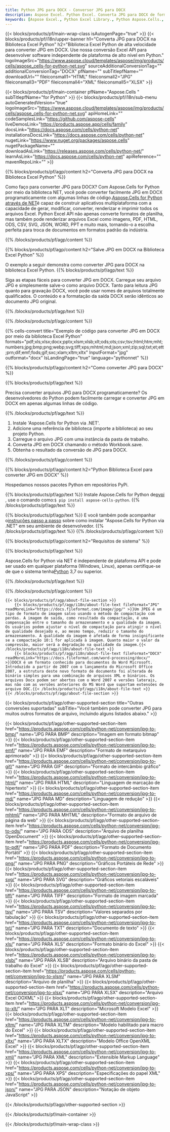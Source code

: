 ```yaml
---
title: Python JPG para DOCX - Conversor JPG para DOCX
description: Aspose Excel. Python Excel. Converta JPG para DOCX de forma rápida e fácil com Aspose.Cells. Python JPG para DOCX. Python Salve JPG em DOCX. Salve JPG como DOCX usando a Biblioteca Excel Python.
keywords: [Aspose Excel., Python Excel Library., Python Aspose.Cells., Convert JPG to DOCX in Python Excel Library., Save JPG to DOCX using Python Excel Library., Python JPG to DOCX saveformat., JPG to DOCX Converter., Python Save JPG as DOCX]
---
```

{{< blocks/products/pf/main-wrap-class isAutogenPage="true" >}}
{{< blocks/products/pf/i18n/upper-banner h1="Converta JPG para DOCX na Biblioteca Excel Python" h2="Biblioteca Excel Python de alta velocidade para converter JPG em DOCX. Use nossa conversão Excel API para desenvolver software independente de plataforma de alto nível em Python." logoImageSrc="https://www.aspose.cloud/templates/aspose/img/products/cells/aspose_cells-for-python-net.svg" sourceAdditionalConversionTag="" additionalConversionTag="DOCX" pfName="" subTitlepfName="" downloadUrl="" fileiconsmall1="HTML" fileiconsmall2="JPG" fileiconsmall3="PDF" fileiconsmall4="XML" fileiconsmall5="XLSX" >}}

{{< blocks/products/pf/main-container pfName="Aspose.Cells " subTitlepfName="for Python" >}}
{{< blocks/products/pf/i18n/sub-menu autoGeneratedVersion="true" logoImageSrc="https://www.aspose.cloud/templates/aspose/img/products/cells/aspose_cells-for-python-net.svg" apiHomeLink="" codeSamplesLink="https://github.com/aspose-cells" liveDemosLink="https://products.aspose.app/cells/family" docsLink="https://docs.aspose.com/cells/python-net" installationsDocsLink="https://docs.aspose.com/cells/python-net" nugetLink="https://www.nuget.org/packages/aspose.cells" nugetPackageName="" downloadAsLink="https://releases.aspose.com/cells/python-net/" learnAsLink="https://docs.aspose.com/cells/python-net" apiReference="" mavenRepoLink="" >}}


{{% blocks/products/pf/agp/content h2="Converta JPG para DOCX na Biblioteca Excel Python" %}}

 Como faço para converter JPG para DOCX? Com Aspose.Cells for Python por meio da biblioteca NET, você pode converter facilmente JPG em DOCX programaticamente com algumas linhas de código.[Aspose.Cells for Python através de NET](https://pypi.org/project/aspose-cells-python/)é capaz de construir aplicativos multiplataforma com a capacidade de gerar, modificar, converter, renderizar e imprimir todos os arquivos Excel. Python Excel API não apenas converte formatos de planilha, mas também pode renderizar arquivos Excel como imagens, PDF, HTML, ODS, CSV, SVG, JSON, WORD, PPT e muito mais, tornando-o a escolha perfeita para troca de documentos em formatos padrão da indústria.

{{% /blocks/products/pf/agp/content %}}


{{% blocks/products/pf/agp/content h2="Salve JPG em DOCX na Biblioteca Excel Python" %}}

O exemplo a seguir demonstra como converter JPG para DOCX na biblioteca Excel Python.
{{% blocks/products/pf/agp/text %}}

Siga as etapas fáceis para converter JPG em DOCX. Carregue seu arquivo JPG e simplesmente salve-o como arquivo DOCX. Tanto para leitura JPG quanto para gravação DOCX, você pode usar nomes de arquivos totalmente qualificados. O conteúdo e a formatação da saída DOCX serão idênticos ao documento JPG original.

{{% /blocks/products/pf/agp/text %}}

{{% /blocks/products/pf/agp/content %}}

{{% cells-convert title="Exemplo de código para converter JPG em DOCX por meio da biblioteca Excel Python" formats="pdf;xls;xlsx;docx;pptx;xlsm;xlsb;xlt;ods;ots;csv;tsv;html;htm;mht;numbers;jpg;bmp;png;webp;svg;tiff;xps;mhtml;md;json;xml;zip;sql;txt;et;ett;prn;dif;emf;fods;gif;sxc;xlam;xltm;xltx" InputFormat="jpg" outformat="docx" IsLandingPage="true" language="pythonnet" %}}

{{% blocks/products/pf/agp/content h2="Como converter JPG para DOCX" %}}

{{% blocks/products/pf/agp/text %}}

Precisa converter arquivos JPG para DOCX programaticamente? Os desenvolvedores do Python podem facilmente carregar e converter JPG em DOCX em apenas algumas linhas de código.

{{% /blocks/products/pf/agp/text %}}

1.  Instale 'Aspose.Cells for Python via .NET'.
1.  Adicione uma referência de biblioteca (importe a biblioteca) ao seu projeto Python.
1.  Carregue o arquivo JPG com uma instância da pasta de trabalho.
1.  Converta JPG em DOCX chamando o método Workbook.save.
1.  Obtenha o resultado da conversão de JPG para DOCX.

{{% /blocks/products/pf/agp/content %}}


{{% blocks/products/pf/agp/content h2="Python Biblioteca Excel para converter JPG em DOCX" %}}

Hospedamos nossos pacotes Python em repositórios PyPi.

{{% blocks/products/pf/agp/text %}}
 Instale Aspose.Cells for Python de<a href="https://pypi.org/project/aspose-cells-python/">pypi</a> , use o comando como:<code>$ pip install aspose-cells-python</code>.
{{% /blocks/products/pf/agp/text %}}

{{% blocks/products/pf/agp/text %}}
 E você também pode acompanhar o[instruções passo a passo](https://docs.aspose.com/cells/python-net/getting-started/) sobre como instalar "Aspose.Cells for Python via .NET" em seu ambiente de desenvolvedor.
{{% /blocks/products/pf/agp/text %}}
{{% /blocks/products/pf/agp/content %}}

{{% blocks/products/pf/agp/content h2="Requisitos de sistema" %}}

{{% blocks/products/pf/agp/text %}}

Aspose.Cells for Python via NET é independente de plataforma API e pode ser usado em qualquer plataforma (Windows, Linux), apenas certifique-se de que o sistema tenha[Python](https://www.python.org/downloads/) 3,7 ou superior.
 
{{% /blocks/products/pf/agp/text %}}

{{% /blocks/products/pf/agp/content %}}

<!-- aboutfile Starts -->
    {{< blocks/products/pf/agp/about-file-section >}}
        {{< blocks/products/pf/agp/i18n/about-file-text fileFormat="JPG" readMoreLink="https://docs.fileformat.com/image/jpg/" >}}Um JPEG é um tipo de formato de imagem salvo usando o método de compactação com perdas. A imagem de saída, como resultado da compactação, é uma compensação entre o tamanho do armazenamento e a qualidade da imagem. Os usuários podem ajustar o nível de compactação para atingir o nível de qualidade desejado e, ao mesmo tempo, reduzir o tamanho do armazenamento. A qualidade da imagem é afetada de forma insignificante se a compactação 10:1 for aplicada à imagem. Quanto maior o valor da compressão, maior será a degradação na qualidade da imagem.{{< /blocks/products/pf/agp/i18n/about-file-text >}}
        {{< blocks/products/pf/agp/i18n/about-file-text fileFormat="DOCX" readMoreLink="https://docs.fileformat.com/word-processing/docx/" >}}DOCX é um formato conhecido para documentos do Word Microsoft. Introduzido a partir de 2007 com o lançamento do Microsoft Office 2007, a estrutura deste novo formato de documento foi alterada de binário simples para uma combinação de arquivos XML e binários. Os arquivos Docx podem ser abertos com o Word 2007 e versões laterais, mas não com as versões anteriores do MS Word que suportam extensões de arquivo DOC.{{< /blocks/products/pf/agp/i18n/about-file-text >}}
    {{< /blocks/products/pf/agp/about-file-section >}}
<!-- aboutfile Ends -->

{{< blocks/products/pf/agp/other-supported-section title="Outras conversões suportadas" subTitle="Você também pode converter JPG para muitos outros formatos de arquivo, incluindo alguns listados abaixo." >}}

{{< blocks/products/pf/agp/other-supported-section-item href="https://products.aspose.com/cells/python-net/conversion/jpg-to-bmp/" name="JPG PARA BMP" description="Imagem em formato bitmap" >}}
{{< blocks/products/pf/agp/other-supported-section-item href="https://products.aspose.com/cells/python-net/conversion/jpg-to-emf/" name="JPG PARA EMF" description="Formato de metarquivo aprimorado" >}}
{{< blocks/products/pf/agp/other-supported-section-item href="https://products.aspose.com/cells/python-net/conversion/jpg-to-gif/" name="JPG PARA GIF" description="Formato de intercâmbio gráfico" >}}
{{< blocks/products/pf/agp/other-supported-section-item href="https://products.aspose.com/cells/python-net/conversion/jpg-to-html/" name="JPG PARA HTML" description="Linguagem de marcação de hipertexto" >}}
{{< blocks/products/pf/agp/other-supported-section-item href="https://products.aspose.com/cells/python-net/conversion/jpg-to-md/" name="JPG PARA MD" description="Linguagem de redução" >}}
{{< blocks/products/pf/agp/other-supported-section-item href="https://products.aspose.com/cells/python-net/conversion/jpg-to-mhtml/" name="JPG PARA MHTML" description="Formato de arquivo de página da web" >}}
{{< blocks/products/pf/agp/other-supported-section-item href="https://products.aspose.com/cells/python-net/conversion/jpg-to-ods/" name="JPG PARA ODS" description="Arquivo de planilha OpenDocument" >}}
{{< blocks/products/pf/agp/other-supported-section-item href="https://products.aspose.com/cells/python-net/conversion/jpg-to-pdf/" name="JPG PARA PDF" description="Formato de Documento Portátil" >}}
{{< blocks/products/pf/agp/other-supported-section-item href="https://products.aspose.com/cells/python-net/conversion/jpg-to-png/" name="JPG PARA PNG" description="Gráficos Portáteis de Rede" >}}
{{< blocks/products/pf/agp/other-supported-section-item href="https://products.aspose.com/cells/python-net/conversion/jpg-to-svg/" name="JPG PARA SVG" description="Gráficos vetoriais escaláveis" >}}
{{< blocks/products/pf/agp/other-supported-section-item href="https://products.aspose.com/cells/python-net/conversion/jpg-to-tiff/" name="JPG PARA TIFF" description="Formato de imagem marcada" >}}
{{< blocks/products/pf/agp/other-supported-section-item href="https://products.aspose.com/cells/python-net/conversion/jpg-to-tsv/" name="JPG PARA TSV" description="Valores separados por tabulação" >}}
{{< blocks/products/pf/agp/other-supported-section-item href="https://products.aspose.com/cells/python-net/conversion/jpg-to-txt/" name="JPG PARA TXT" description="Documento de texto" >}}
{{< blocks/products/pf/agp/other-supported-section-item href="https://products.aspose.com/cells/python-net/conversion/jpg-to-xls/" name="JPG PARA XLS" description="Formato binário do Excel" >}}
{{< blocks/products/pf/agp/other-supported-section-item href="https://products.aspose.com/cells/python-net/conversion/jpg-to-xlsb/" name="JPG PARA XLSB" description="Arquivo binário da pasta de trabalho do Excel" >}}
{{< blocks/products/pf/agp/other-supported-section-item href="https://products.aspose.com/cells/python-net/conversion/jpg-to-xlsm/" name="JPG PARA XLSM" description="Arquivo de planilha" >}}
{{< blocks/products/pf/agp/other-supported-section-item href="https://products.aspose.com/cells/python-net/conversion/jpg-to-xlsx/" name="JPG PARA XLSX" description="Arquivo Excel OOXML" >}}
{{< blocks/products/pf/agp/other-supported-section-item href="https://products.aspose.com/cells/python-net/conversion/jpg-to-xlt/" name="JPG PARA XLT" description="Microsoft Modelo Excel" >}}
{{< blocks/products/pf/agp/other-supported-section-item href="https://products.aspose.com/cells/python-net/conversion/jpg-to-xltm/" name="JPG PARA XLTM" description="Modelo habilitado para macro do Excel" >}}
{{< blocks/products/pf/agp/other-supported-section-item href="https://products.aspose.com/cells/python-net/conversion/jpg-to-xltx/" name="JPG PARA XLTX" description="Modelo Office OpenXML Excel" >}}
{{< blocks/products/pf/agp/other-supported-section-item href="https://products.aspose.com/cells/python-net/conversion/jpg-to-xml/" name="JPG PARA XML" description="Extensible Markup Language" >}}
{{< blocks/products/pf/agp/other-supported-section-item href="https://products.aspose.com/cells/python-net/conversion/jpg-to-xps/" name="JPG PARA XPS" description="Especificações do papel XML" >}}
{{< blocks/products/pf/agp/other-supported-section-item href="https://products.aspose.com/cells/python-net/conversion/jpg-to-json/" name="JPG PARA JSON" description="Notação de objeto JavaScript" >}}

{{< /blocks/products/pf/agp/other-supported-section >}}

{{< /blocks/products/pf/main-container >}}
    
{{< /blocks/products/pf/main-wrap-class >}}
